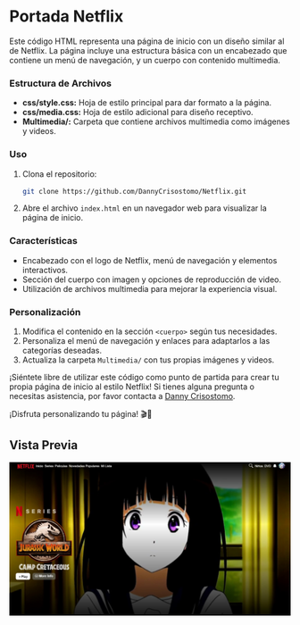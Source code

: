# Portada Netflix

Este código HTML representa una página de inicio con un diseño similar al de Netflix. La página incluye una estructura básica con un encabezado que contiene un menú de navegación, y un cuerpo con contenido multimedia.

### Estructura de Archivos

- **css/style.css:** Hoja de estilo principal para dar formato a la página.
- **css/media.css:** Hoja de estilo adicional para diseño receptivo.
- **Multimedia/:** Carpeta que contiene archivos multimedia como imágenes y videos.

### Uso

1. Clona el repositorio:

    ```bash
    git clone https://github.com/DannyCrisostomo/Netflix.git

    ```

2. Abre el archivo `index.html` en un navegador web para visualizar la página de inicio.

### Características

- Encabezado con el logo de Netflix, menú de navegación y elementos interactivos.
- Sección del cuerpo con imagen y opciones de reproducción de video.
- Utilización de archivos multimedia para mejorar la experiencia visual.

### Personalización

1. Modifica el contenido en la sección `<cuerpo>` según tus necesidades.
2. Personaliza el menú de navegación y enlaces para adaptarlos a las categorías deseadas.
3. Actualiza la carpeta `Multimedia/` con tus propias imágenes y videos.

¡Siéntete libre de utilizar este código como punto de partida para crear tu propia página de inicio al estilo Netflix! Si tienes alguna pregunta o necesitas asistencia, por favor contacta a [Danny Crisostomo](#).

¡Disfruta personalizando tu página! 🎬🍿

## Vista Previa
![Vista Previa Netflix](https://github.com/DannyCrisostomo/Netflix/blob/main/Netflix.jpg)

